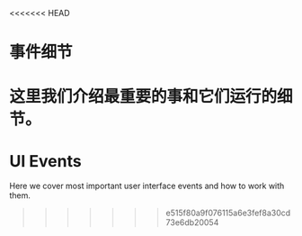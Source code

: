 <<<<<<< HEAD
# 事件细节

这里我们介绍最重要的事和它们运行的细节。
=======
# UI Events

Here we cover most important user interface events and how to work with them.
>>>>>>> e515f80a9f076115a6e3fef8a30cd73e6db20054
